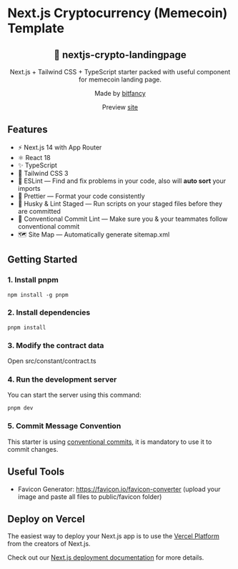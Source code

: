 # Next.js Cryptocurrency (Memecoin) Template

<div align="center">
  <h2>🔋 nextjs-crypto-landingpage</h2>
  <p>Next.js + Tailwind CSS + TypeScript starter packed with useful component for memecoin landing page.</p>
  <p>Made by <a href="https://github.com/bitfancy">bitfancy</a></p>
  <p>Preview <a href="#">site</a></p>
</div>

## Features

- ⚡️ Next.js 14 with App Router
- ⚛️ React 18
- ✨ TypeScript
- 💨 Tailwind CSS 3
- 📏 ESLint — Find and fix problems in your code, also will **auto sort** your imports
- 💖 Prettier — Format your code consistently
- 🐶 Husky & Lint Staged — Run scripts on your staged files before they are committed
- 🤖 Conventional Commit Lint — Make sure you & your teammates follow conventional commit
- 🗺 Site Map — Automatically generate sitemap.xml

## Getting Started

### 1. Install pnpm

```shell
npm install -g pnpm
```

### 2. Install dependencies

```shell
pnpm install
```

### 3. Modify the contract data

Open src/constant/contract.ts

### 4. Run the development server

You can start the server using this command:

```shell
pnpm dev
```

### 5. Commit Message Convention

This starter is using [conventional commits](https://www.conventionalcommits.org/en/v1.0.0/), it is mandatory to use it to commit changes.

## Useful Tools

- Favicon Generator: https://favicon.io/favicon-converter (upload your image and paste all files to public/favicon folder)

## Deploy on Vercel

The easiest way to deploy your Next.js app is to use the [Vercel Platform](https://vercel.com/new?utm_medium=default-template&filter=next.js&utm_source=create-next-app&utm_campaign=create-next-app-readme) from the creators of Next.js.

Check out our [Next.js deployment documentation](https://nextjs.org/docs/deployment) for more details.

